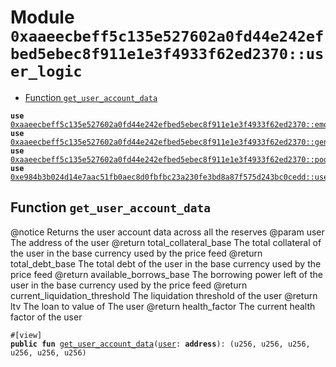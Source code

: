 
<a id="0xaaeecbeff5c135e527602a0fd44e242efbed5ebec8f911e1e3f4933f62ed2370_user_logic"></a>

# Module `0xaaeecbeff5c135e527602a0fd44e242efbed5ebec8f911e1e3f4933f62ed2370::user_logic`



-  [Function `get_user_account_data`](#0xaaeecbeff5c135e527602a0fd44e242efbed5ebec8f911e1e3f4933f62ed2370_user_logic_get_user_account_data)


<pre><code><b>use</b> <a href="emode_logic.md#0xaaeecbeff5c135e527602a0fd44e242efbed5ebec8f911e1e3f4933f62ed2370_emode_logic">0xaaeecbeff5c135e527602a0fd44e242efbed5ebec8f911e1e3f4933f62ed2370::emode_logic</a>;
<b>use</b> <a href="generic_logic.md#0xaaeecbeff5c135e527602a0fd44e242efbed5ebec8f911e1e3f4933f62ed2370_generic_logic">0xaaeecbeff5c135e527602a0fd44e242efbed5ebec8f911e1e3f4933f62ed2370::generic_logic</a>;
<b>use</b> <a href="pool.md#0xaaeecbeff5c135e527602a0fd44e242efbed5ebec8f911e1e3f4933f62ed2370_pool">0xaaeecbeff5c135e527602a0fd44e242efbed5ebec8f911e1e3f4933f62ed2370::pool</a>;
<b>use</b> <a href="../aave-config/doc/user_config.md#0xe984b3b024d14e7aac51fb0aec8d0fbfbc23a230fe3bd8a87f575d243bc0cedd_user">0xe984b3b024d14e7aac51fb0aec8d0fbfbc23a230fe3bd8a87f575d243bc0cedd::user</a>;
</code></pre>



<a id="0xaaeecbeff5c135e527602a0fd44e242efbed5ebec8f911e1e3f4933f62ed2370_user_logic_get_user_account_data"></a>

## Function `get_user_account_data`

@notice Returns the user account data across all the reserves
@param user The address of the user
@return total_collateral_base The total collateral of the user in the base currency used by the price feed
@return total_debt_base The total debt of the user in the base currency used by the price feed
@return available_borrows_base The borrowing power left of the user in the base currency used by the price feed
@return current_liquidation_threshold The liquidation threshold of the user
@return ltv The loan to value of The user
@return health_factor The current health factor of the user


<pre><code>#[view]
<b>public</b> <b>fun</b> <a href="user_logic.md#0xaaeecbeff5c135e527602a0fd44e242efbed5ebec8f911e1e3f4933f62ed2370_user_logic_get_user_account_data">get_user_account_data</a>(<a href="../aave-config/doc/user_config.md#0xe984b3b024d14e7aac51fb0aec8d0fbfbc23a230fe3bd8a87f575d243bc0cedd_user">user</a>: <b>address</b>): (u256, u256, u256, u256, u256, u256)
</code></pre>

